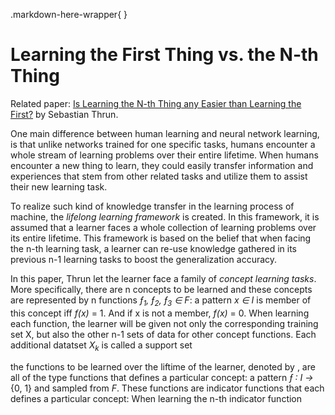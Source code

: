 .markdown-here-wrapper{
}
# Learning the First Thing vs. the N-th Thing

Related paper: [Is Learning the N-th Thing any Easier than Learning the First?][Thrun] by Sebastian Thrun.

One main difference between human learning and neural network learning, is that unlike networks trained for one specific tasks, humans encounter a whole stream of learning problems over their entire lifetime. When humans encounter a new thing to learn, they could easily transfer information and experiences that stem from other related tasks and utilize them to assist their new learning task. 

To realize such kind of knowledge transfer in the learning process of machine, the *lifelong learning framework* is created. In this framework, it is assumed that a learner faces a whole collection of learning problems over its entire lifetime. This framework is based on the belief that when facing the n-th learning task, a learner can re-use knowledge gathered in its previous n-1 learning tasks to boost the generalization accuracy.

In this paper, Thrun let the learner face a family of *concept learning tasks*. More specifically, there are n concepts to be learned and these concepts are represented by n functions *&fnof;<sub>1</sub>, &fnof;<sub>2</sub>, &fnof;<sub>3</sub> &isin; F*: a pattern *x &isin; I* is member of this concept iff *f(x)* = 1. And if x is not a member, *f(x)* = 0. When learning each function, the learner will be given not only the corresponding training set X, but also the other n-1 sets of data for other concept functions. Each additional datatset *X<sub>k</sub>* is called a support set 

the functions to be learned over the liftime of the learner, denoted by , are all of the type functions that defines a particular concept: a pattern *&fnof; : I &rarr;* {0, 1} and sampled from *F*. These functions are indicator functions that each defines a particular concept:  When learning the n-th indicator function 


[Thrun]: <https://papers.nips.cc/paper/1034-is-learning-the-n-th-thing-any-easier-than-learning-the-first.pdf](https://papers.nips.cc/paper/1034-is-learning-the-n-th-thing-any-easier-than-learning-the-first.pdf)>
<!--stackedit_data:
eyJoaXN0b3J5IjpbLTg1Mjk2OTY2NywxNzY3OTY0Nzk2LC0xMj
UzMzgxMDU5LC0xNTA5MjI1NjI1LDE4MzQ4NTYzODldfQ==
-->